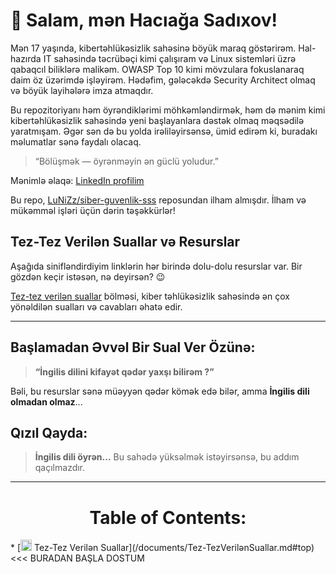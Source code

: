 # 👋 Salam, mən Hacıağa Sadıxov!

Mən 17 yaşında, kibertəhlükəsizlik sahəsinə böyük maraq göstərirəm. Hal-hazırda IT sahəsində təcrübəçi kimi çalışıram və Linux sistemləri üzrə qabaqcıl biliklərə malikəm. OWASP Top 10 kimi mövzulara fokuslanaraq daim öz üzərimdə işləyirəm. Hədəfim, gələcəkdə Security Architect olmaq və  böyük layihələrə imza atmaqdır.

Bu repozitoriyanı həm öyrəndiklərimi möhkəmləndirmək, həm də mənim kimi kibertəhlükəsizlik sahəsində yeni başlayanlara dəstək olmaq məqsədilə yaratmışam. Əgər sən də bu yolda irəliləyirsənsə, ümid edirəm ki, buradakı məlumatlar sənə faydalı olacaq.

> “Bölüşmək — öyrənməyin ən güclü yoludur.”

Mənimlə əlaqə: [LinkedIn profilim](https://www.linkedin.com/in/hajiaga-sadikhov/)

Bu repo, [LuNiZz/siber-guvenlik-sss](https://github.com/LuNiZz/siber-guvenlik-sss) reposundan ilham almışdır. İlham və mükəmməl işləri üçün dərin təşəkkürlər!

##  Tez-Tez Verilən Suallar və Resurslar

Aşağıda sinifləndirdiyim linklərin hər birində dolu-dolu resurslar var. Bir gözdən keçir istəsən, nə deyirsən? 😉

[Tez-tez verilən suallar](/documents/Tez-TezVerilənSuallar.md#top) bölməsi, kiber təhlükəsizlik sahəsində ən çox yönəldilən sualları və cavabları əhatə edir.

---

##  Başlamadan Əvvəl Bir Sual Ver Özünə:

> **“İngilis dilini kifayət qədər yaxşı bilirəm ?”**

Bəli, bu resurslar sənə müəyyən qədər kömək edə bilər, amma **İngilis dili olmadan olmaz**...
##  Qızıl Qayda:
>  **İngilis dili öyrən...** Bu sahədə yüksəlmək istəyirsənsə, bu addım qaçılmazdır.
---


<a name="index"></a>
<h1 align="center">Table of Contents:</h1>
* [<img width="18" src="https://i.ibb.co/vwSm056/soru-cevap.png" alt="Sual-Cavab" border="0"> Tez-Tez Verilən Suallar](/documents/Tez-TezVerilənSuallar.md#top) <<< BURADAN BAŞLA DOSTUM